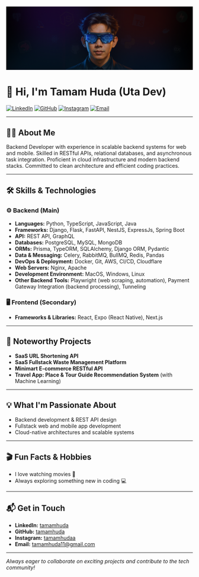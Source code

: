 ![My Banner](./img/banner.png)

# 👋 Hi, I'm Tamam Huda (Uta Dev)

[![LinkedIn](https://img.shields.io/badge/LinkedIn-tamamhuda-blue?logo=linkedin)](https://www.linkedin.com/in/tamamhuda/)
[![GitHub](https://img.shields.io/badge/GitHub-tamamhuda-black?logo=github)](https://www.github.com/tamamhuda/)
[![Instagram](https://img.shields.io/badge/Instagram-tamamhuda-E4405F?logo=instagram)](https://www.instagram.com/tamamhuda/)
[![Email](https://img.shields.io/badge/Email-tamamhuda11@gmail.com-red?logo=gmail)](mailto:tamamhuda11@gmail.com)

---

## 🧑‍💻 About Me

Backend Developer with experience in scalable backend systems for web and mobile. Skilled in RESTful APIs, relational databases, and asynchronous task integration. Proficient in cloud infrastructure and modern backend stacks. Committed to clean architecture and efficient coding practices.

---

## 🛠️ Skills & Technologies

### ⚙️ Backend (Main)

- **Languages:** Python, TypeScript, JavaScript, Java
- **Frameworks:** Django, Flask, FastAPI, NestJS, ExpressJs, Spring Boot
- **API:** REST API, GraphQL
- **Databases:** PostgreSQL, MySQL, MongoDB
- **ORMs:** Prisma, TypeORM, SQLAlchemy, Django ORM, Pydantic
- **Data & Messaging:** Celery, RabbitMQ, BullMQ, Redis, Pandas
- **DevOps & Deployment:** Docker, Git, AWS, CI/CD, Cloudflare
- **Web Servers:** Nginx, Apache
- **Development Environment:** MacOS, Windows, Linux
- **Other Backend Tools:** Playwright (web scraping, automation), Payment Gateway Integration (backend processing), Tunneling

### 🖥️ Frontend (Secondary)

- **Frameworks & Libraries:** React, Expo (React Native), Next.js

---

## 🚀 Noteworthy Projects

- **SaaS URL Shortening API**
- **SaaS Fullstack Waste Management Platform**
- **Minimart E-commerce RESTful API**
- **Travel App: Place & Tour Guide Recommendation System** (with Machine Learning)

---

## 💡 What I'm Passionate About

- Backend development & REST API design
- Fullstack web and mobile app development
- Cloud-native architectures and scalable systems

---

## 🎬 Fun Facts & Hobbies

- I love watching movies 🍿
- Always exploring something new in coding 💻

---

## 📬 Get in Touch

- **LinkedIn:** [tamamhuda](https://www.linkedin.com/in/tamamhuda/)
- **GitHub:** [tamamhuda](https://www.github.com/tamamhuda/)
- **Instagram:** [tamamhudaa](https://www.instagram.com/tamamhudaa/)
- **Email:** tamamhuda11@gmail.com

---

_Always eager to collaborate on exciting projects and contribute to the tech community!_
